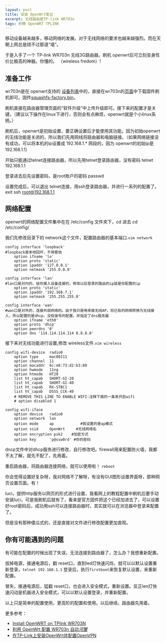 ```yaml
---
layout: post
title: 安装 OpenWrt笔记
excerpt: 无线路由是TP-link WR703n
tags: 折腾 OpenWRT TPLINK
---
```


移动设备越来越多，移动网络的发展。对于无线网络的要求也越来越强烈。而在天朝上网总是绕不过那道“墙”。

于是入手了一个 TP-link WR703n 无线3G路由器。刷机 openwrt后可立刻变身性价比极高的神器。你懂的。
（wireless fredom）!

## 准备工作

wr703n是在 openwrt支持的 [设备列表](http://wiki.openwrt.org/toh/start)中的，直接在wr703n的[页面](http://wiki.openwrt.org/toh/tp-link/tl-wr703n)中下载固件刷机即可。固件[squashfs-factory.bin](http://downloads.openwrt.org/attitude_adjustment/12.09-beta/ar71xx/generic/openwrt-ar71xx-generic-tl-wr703n-v1-squashfs-factory.bin)。

刷机直接在路由器管理页面的“软件升级”中上传升级即可。接下来的配置才是关键。（建议以下操作在linux下进行，否则会有点麻烦，openwrt就是个小linux系统。）

刷机后，openwrt是初始设置，要正确设置后才能使用其功能。因为初始openwrt的无线功能是关闭的，所以我们先用网线将路由器和电脑链接。（如果网络链接没有成功，可以将本机的ip设置成 192.168.1.* 网段的，因为 openwrt的初始ip是192.168.1.1）

开始只能通过telnet连接路由器，所以先用telnet登录路由器，没有密码
	 telnet 192.168.1.1

登录进去后先设置密码，是root账户的密码
	passwd

设置完成后，可以退出 telnet连接，用ssh登录路由器，并进行一系列的配置了。
	exit
	ssh root@192.168.1.1

## 网络配置
openwrt的网络配置文件集中在在 /etc/config 文件夹下，cd 进去
	cd  /etc/config/

我们先修改目录下的 network这个文件，配置路由器的基本端口.`vim network`
	

	config interface 'loopback'
	#loopback是本地回环，不用管他
		option ifname 'lo'
		option proto 'static'
		option ipaddr '127.0.0.1'
		option netmask '255.0.0.0' 

	config interface 'lan'
	#lan口是对内的，给你接入设备连接的，修改以后登录的路由的ip就是你配置的ip
		option proto 'static'
		option ipaddr '192.168.7.1'
		option netmask '255.255.255.0'

	config interface 'wan' 
	#wan口是对外的，连接外部网络的。由于我只是用来做无线AP，将已有的网络转换为无线接入，所以配置的是dhcp，没有拨号的配置。并指定了dns服务器
		option ifname 'eth0'
		option proto 'dhcp'
		option peerdns '0'
		option dns '114.114.114.114 8.8.8.8'

接下来对无线功能进行设置,修改 wireless文件.`vim wireless`

	config wifi-device  radio0
		option type     mac80211
		option channel  11
		option macaddr	6c:e8:73:d2:b3:80
		option hwmode	11ng
		option htmode	HT20
		list ht_capab	SHORT-GI-20
		list ht_capab	SHORT-GI-40
		list ht_capab	RX-STBC1
		list ht_capab	DSSS_CCK-40
		# REMOVE THIS LINE TO ENABLE WIFI:注释下面的一条来开启wifi
		# option disabled 1

	config wifi-iface
		option device   radio0
		option network  lan
		option mode     ap            #我设置的是ap模式         
		option ssid     OpenWrt     #无线网络名
		option encryption psk2    #加密方式
		option key      'p@ssw0rd' #你的密码


dncp文件中对dhcp服务进行修改，自行修改吧。firewall用来配置防火墙，我都不太了解，就先不配了，先用着。

重启路由器，将路由器连接网络，就可以使用啦！
`reboot`

你会觉得设置好复杂呀，我对网络不了解呀，有没有GUI图形设置界面呀，那种网页设置页面。有！

luci，提供http服务以网页的形式进行设置，我看网上的教程配置中刷机后要手动安装luci，可是我刷机后就有了，看来是官方固件把这个已经加进去了，可以设置好root密码后，成功用ssh可以连接路由器时，其实就可以在浏览器中登录来配置了。

但是没有那种傻瓜式的，还是直接对文件进行修改配置更加直观。



## 你有可能遇到的问题

有可能在配置的时候出现了失误，无法连接到路由器了，怎么办？我想重新配置。

拔掉电源，接通电源后，戳 reset口，直到led灯快速闪烁，就可以以默认设置重新登录，`telnet 192.168.1.1` 登录后，执行`firstboot`来恢复默认设置，来重新配置。

冒失，接通电源后，猛戳 reset口，也会进入安全模式，重新设置。反正len灯快速闪动是机器进入安全模式，可以以默认设置登录，并重新配置。



以上只是简单的配置使用，更高阶的配置和使用。以后继续。路由器先用着。


更多参考：

* [Install OpenWRT on TPlink WR703N](http://wiki.xinchejian.com/wiki/Install_OpenWRT_on_TPlink_WR703N)
* [利用 OpenWrt 配置 WR703n 自动*河蟹*](http://blog.pinepara.info/tech/flash-openwrt-on-wr703n/)
* [在TP-Link上安装OpenWrt并配置OpenVPN](http://blog.zhen9ao.me/blog/2012/04/10/how-to-config-openwrt-with-openvpn-on-tp-link-wr703n/)







